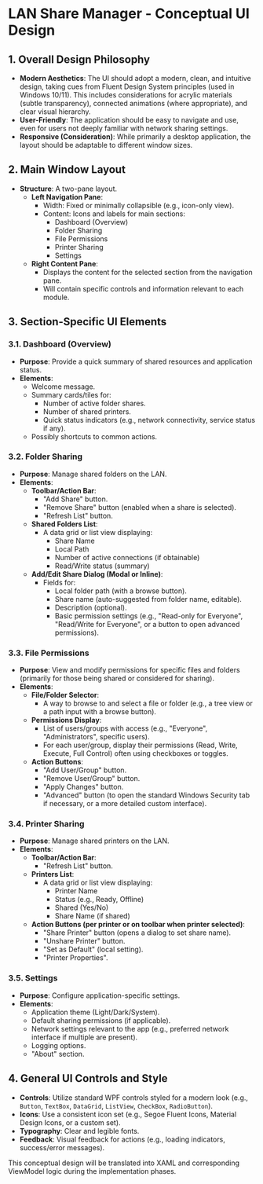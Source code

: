 # LAN Share Manager - Conceptual UI Design

## 1. Overall Design Philosophy

*   **Modern Aesthetics**: The UI should adopt a modern, clean, and intuitive design, taking cues from Fluent Design System principles (used in Windows 10/11). This includes considerations for acrylic materials (subtle transparency), connected animations (where appropriate), and clear visual hierarchy.
*   **User-Friendly**: The application should be easy to navigate and use, even for users not deeply familiar with network sharing settings.
*   **Responsive (Consideration)**: While primarily a desktop application, the layout should be adaptable to different window sizes.

## 2. Main Window Layout

*   **Structure**: A two-pane layout.
    *   **Left Navigation Pane**:
        *   Width: Fixed or minimally collapsible (e.g., icon-only view).
        *   Content: Icons and labels for main sections:
            *   Dashboard (Overview)
            *   Folder Sharing
            *   File Permissions
            *   Printer Sharing
            *   Settings
    *   **Right Content Pane**:
        *   Displays the content for the selected section from the navigation pane.
        *   Will contain specific controls and information relevant to each module.

## 3. Section-Specific UI Elements

### 3.1. Dashboard (Overview)

*   **Purpose**: Provide a quick summary of shared resources and application status.
*   **Elements**:
    *   Welcome message.
    *   Summary cards/tiles for:
        *   Number of active folder shares.
        *   Number of shared printers.
        *   Quick status indicators (e.g., network connectivity, service status if any).
    *   Possibly shortcuts to common actions.

### 3.2. Folder Sharing

*   **Purpose**: Manage shared folders on the LAN.
*   **Elements**:
    *   **Toolbar/Action Bar**:
        *   "Add Share" button.
        *   "Remove Share" button (enabled when a share is selected).
        *   "Refresh List" button.
    *   **Shared Folders List**:
        *   A data grid or list view displaying:
            *   Share Name
            *   Local Path
            *   Number of active connections (if obtainable)
            *   Read/Write status (summary)
    *   **Add/Edit Share Dialog (Modal or Inline)**:
        *   Fields for:
            *   Local folder path (with a browse button).
            *   Share name (auto-suggested from folder name, editable).
            *   Description (optional).
            *   Basic permission settings (e.g., "Read-only for Everyone", "Read/Write for Everyone", or a button to open advanced permissions).

### 3.3. File Permissions

*   **Purpose**: View and modify permissions for specific files and folders (primarily for those being shared or considered for sharing).
*   **Elements**:
    *   **File/Folder Selector**:
        *   A way to browse to and select a file or folder (e.g., a tree view or a path input with a browse button).
    *   **Permissions Display**:
        *   List of users/groups with access (e.g., "Everyone", "Administrators", specific users).
        *   For each user/group, display their permissions (Read, Write, Execute, Full Control) often using checkboxes or toggles.
    *   **Action Buttons**:
        *   "Add User/Group" button.
        *   "Remove User/Group" button.
        *   "Apply Changes" button.
        *   "Advanced" button (to open the standard Windows Security tab if necessary, or a more detailed custom interface).

### 3.4. Printer Sharing

*   **Purpose**: Manage shared printers on the LAN.
*   **Elements**:
    *   **Toolbar/Action Bar**:
        *   "Refresh List" button.
    *   **Printers List**:
        *   A data grid or list view displaying:
            *   Printer Name
            *   Status (e.g., Ready, Offline)
            *   Shared (Yes/No)
            *   Share Name (if shared)
    *   **Action Buttons (per printer or on toolbar when printer selected)**:
        *   "Share Printer" button (opens a dialog to set share name).
        *   "Unshare Printer" button.
        *   "Set as Default" (local setting).
        *   "Printer Properties".

### 3.5. Settings

*   **Purpose**: Configure application-specific settings.
*   **Elements**:
    *   Application theme (Light/Dark/System).
    *   Default sharing permissions (if applicable).
    *   Network settings relevant to the app (e.g., preferred network interface if multiple are present).
    *   Logging options.
    *   "About" section.

## 4. General UI Controls and Style

*   **Controls**: Utilize standard WPF controls styled for a modern look (e.g., `Button`, `TextBox`, `DataGrid`, `ListView`, `CheckBox`, `RadioButton`).
*   **Icons**: Use a consistent icon set (e.g., Segoe Fluent Icons, Material Design Icons, or a custom set).
*   **Typography**: Clear and legible fonts.
*   **Feedback**: Visual feedback for actions (e.g., loading indicators, success/error messages).

This conceptual design will be translated into XAML and corresponding ViewModel logic during the implementation phases.
